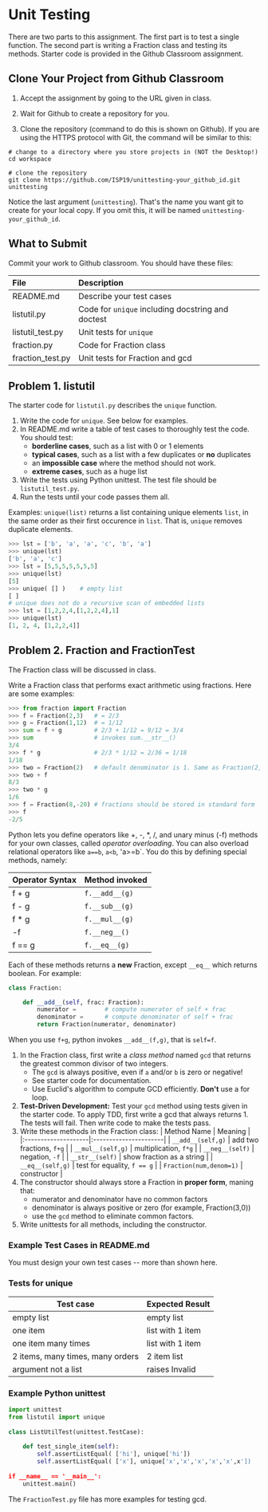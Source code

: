# Unit Testing

There are two parts to this assignment. The first part is to test a single function.  The second part is writing a Fraction class and testing its methods.
Starter code is provided in the Github Classroom assignment.

## Clone Your Project from Github Classroom

1. Accept the assignment by going to the URL given in class.

2. Wait for Github to create a repository for you.

3. Clone the repository (command to do this is shown on Github).  If you are using the HTTPS protocol with Git, the command will be similar to this:
```
# change to a directory where you store projects in (NOT the Desktop!)
cd workspace

# clone the repository
git clone https://github.com/ISP19/unittesting-your_github_id.git unittesting
```
Notice the last argument (`unittesting`). That's the name you want git to create for your local copy.  If you omit this, it will be named `unittesting-your_github_id`.


## What to Submit

Commit your work to Github classroom. You should have these files:

| File             | Description   |
|:-----------------|:--------------|
| README.md        | Describe your test cases |
| listutil.py      | Code for `unique` including docstring and doctest |
| listutil_test.py | Unit tests for `unique` |
| fraction.py      | Code for Fraction class |
| fraction_test.py | Unit tests for Fraction and gcd |


## Problem 1. listutil

The starter code for `listutil.py` describes the `unique` function.

1. Write the code for `unique`.  See below for examples.
2. In README.md write a table of test cases to thoroughly test the code. You should test:
   * **borderline cases**, such as a list with 0 or 1 elements
   * **typical cases**, such as a list with a few duplicates or **no** duplicates
   * an **impossible case** where the method should not work. 
   * **extreme cases**, such as a huge list
3. Write the tests using Python unittest.  The test file should be `listutil_test.py`.
4. Run the tests until your code passes them all.

Examples: `unique(list)` returns a list containing unique elements `list`, in the same order as their first occurence in `list`.  That is, `unique` removes duplicate elements. 
```python
>>> lst = ['b', 'a', 'a', 'c', 'b', 'a']
>>> unique(lst)
['b', 'a', 'c']
>>> lst = [5,5,5,5,5,5,5]
>>> unique(lst)
[5]
>>> unique( [] )    # empty list
[ ]
# unique does not do a recursive scan of embedded lists
>>> lst = [1,2,2,4,[1,2,2,4],1]
>>> unique(lst)
[1, 2, 4, [1,2,2,4]] 
```

## Problem 2. Fraction and FractionTest

The Fraction class will be discussed in class.

Write a Fraction class that performs exact arithmetic using fractions.
Here are some examples:
```python
>>> from fraction import Fraction
>>> f = Fraction(2,3)   # = 2/3
>>> g = Fraction(1,12)  # = 1/12
>>> sum = f + g         # 2/3 + 1/12 = 9/12 = 3/4
>>> sum                 # invokes sum.__str__()
3/4
>>> f * g               # 2/3 * 1/12 = 2/36 = 1/18
1/18
>>> two = Fraction(2)   # default denominator is 1. Same as Fraction(2,1)
>>> two + f
8/3
>>> two * g
1/6
>>> f = Fraction(8,-20) # fractions should be stored in standard form
>>> f
-2/5
```

Python lets you define operators like +, -, \*, /, and unary minus (-f) methods for your own classes, called *operator overloading*. You can also overload relational operators like `a==b`, `a<b`, 'a>=b`.
You do this by defining special methods, namely:

| Operator Syntax | Method invoked        |
|:----------------|:----------------------|
| f + g           | `f.__add__(g)`        |
| f - g           | `f.__sub__(g)`        |
| f * g           | `f.__mul__(g)`        |
| -f              | `f.__neg__()`         |
| f == g          | `f.__eq__(g)`         |

Each of these methods returns a **new** Fraction, except `__eq__` which returns boolean.
For example:
```python
class Fraction:

    def __add__(self, frac: Fraction):
        numerator =        # compute numerator of self + frac
        denominator =      # compute denominator of self + frac
        return Fraction(numerator, denominator)
```
When you use `f+g`, python invokes `__add__(f,g)`, that is `self=f`.

1. In the Fraction class, first write a *class method* named `gcd` that returns the greatest common divisor of two integers.
    * The `gcd` is always positive, even if `a` and/or `b` is zero or negative!
    * See starter code for documentation.
    * Use Euclid's algorithm to compute GCD efficiently. **Don't** use a for loop.
2. **Test-Driven Development:** Test your `gcd` method using tests given in the starter code.  To apply TDD, first write a gcd that always returns 1.  The tests will fail.  Then write code to make the tests pass.
3. Write these methods in the Fraction class:
| Method Name         | Meaning               |
|:--------------------|:----------------------|
| `__add__(self,g)`   | add two fractions, `f+g` |
| `__mul__(self,g)`   | multiplication, `f*g`    |
| `__neg__(self)`     | negation, `-f`           |
| `__str__(self)`     | show fraction as a string |
| `__eq__(self,g)`    | test for equality, `f == g` |
| `Fraction(num,denom=1)` | constructor          |
3. The constructor should always store a Fraction in **proper form**, maning that:
    * numerator and denominator have no common factors
    * denominator is always positive or zero (for example, Fraction(3,0))
    * use the `gcd` method to eliminate common factors.
4. Write unittests for all methods, including the constructor.


### Example Test Cases in README.md

You must design your own test cases -- more than shown here.

### Tests for unique

| Test case              |  Expected Result    |
|------------------------|---------------------|
| empty list             |  empty list         |
| one item               |  list with 1 item   |
| one item many times    |  list with 1 item   |
| 2 items, many times, many orders | 2 item list  |
| argument not a list    |  raises Invalid


### Example Python unittest

```python
import unittest
from listutil import unique
 
class ListUtilTest(unittest.TestCase):
 
    def test_single_item(self):
        self.assertListEqual( ['hi'], unique['hi'])
        self.assertListEqual( ['x'], unique['x','x','x','x','x',x'])
 
if __name__ == '__main__':
    unittest.main()
```

The `FractionTest.py` file has more examples for testing gcd.
